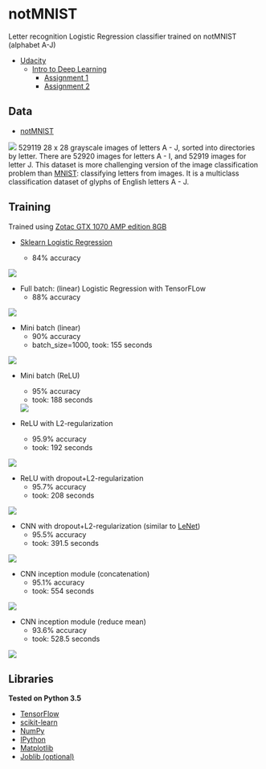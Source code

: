 # notMNIST
Letter recognition Logistic Regression classifier trained on notMNIST (alphabet A-J)

- <a href="https://www.udacity.com/">Udacity</a>
  - <a href="https://classroom.udacity.com/courses/ud730"> Intro to Deep Learning</a>
    - <a href="https://github.com/tensorflow/tensorflow/blob/master/tensorflow/examples/udacity/1_notmnist.ipynb">Assignment 1</a>
    - <a href="https://github.com/tensorflow/tensorflow/blob/master/tensorflow/examples/udacity/2_fullyconnected.ipynb">Assignment 2</a>

## Data
- <a href="http://yaroslavvb.com/upload/notMNIST/"> notMNIST </a>
<img src="https://lh4.googleusercontent.com/proxy/b94FV3AHSfDPdqNvd0PXCXnQLzSZquHEoQqziiMTHOvbuVP3xIjVH92yYzpOCCqqnUOS0PjjFDjMawC905m19Rs=w1200-h630-p-k-no-nu">
529119 28 x 28 grayscale images of letters A - J, sorted into directories by letter. There are 52920 images for letters A - I, and 52919 images for letter J. This dataset is more challenging version of the image classification problem than <a href="http://yann.lecun.com/exdb/mnist/">MNIST</a>: classifying letters from images. It is a multiclass classification dataset of glyphs of English letters A - J.

## Training

Trained using <a href="https://www.zotac.com/sg/product/graphics_card/zotac-geforce-gtx-1070-amp-edition">  Zotac GTX 1070 AMP edition 8GB </a>

- <a href="http://scikit-learn.org/stable/modules/generated/sklearn.linear_model.LogisticRegression.html"> Sklearn Logistic Regression </a>

  - 84% accuracy

<img src="https://github.com/AmmarRashed/notMNIST/blob/master/misc/sklearn_perf.png?raw=true">

- Full batch: (linear) Logistic Regression with TensorFLow
  - 88% accuracy

<img src="https://github.com/AmmarRashed/notMNIST/blob/master/misc/tf_perf_fullbatch.png?raw=true">

- Mini batch (linear)
  - 90% accuracy
  - batch_size=1000, took: 155 seconds
  
<img src="https://github.com/AmmarRashed/notMNIST/blob/master/misc/single_layer_lr.png?raw=true">

- Mini batch (ReLU)
  - 95% accuracy
  - took: 188 seconds
  <img src="https://github.com/AmmarRashed/notMNIST/blob/master/misc/tf_relu_l2_reg.png?raw=true">

- ReLU with L2-regularization
  - 95.9% accuracy
  - took: 192 seconds
<img src="https://github.com/AmmarRashed/notMNIST/blob/master/misc/tf_relu_dropout.png?raw=true">


- ReLU with dropout+L2-regularization
  - 95.7% accuracy
  - took: 208 seconds
<img src="https://github.com/AmmarRashed/notMNIST/blob/master/misc/tf_relu_dropout.png?raw=true">


- CNN with dropout+L2-regularization (similar to <a href="http://yann.lecun.com/exdb/lenet/">LeNet</a>)
  - 95.5% accuracy
  - took: 391.5 seconds
<img src="https://github.com/AmmarRashed/notMNIST/blob/master/misc/CNN.png?raw=true">


- CNN inception module (concatenation)
  - 95.1% accuracy
  - took: 554 seconds
<img src="https://github.com/AmmarRashed/notMNIST/blob/master/misc/inception_concat.png?raw=true">

- CNN inception module (reduce mean)
  - 93.6% accuracy
  - took: 528.5 seconds
<img src="https://github.com/AmmarRashed/notMNIST/blob/master/misc/inception_avg.png?raw=true">



## Libraries

**Tested on Python 3.5**
- <a href="https://www.tensorflow.org/"> TensorFlow </a>
- <a href="http://scikit-learn.org/"> scikit-learn </a>
- <a href="http://www.numpy.org/"> NumPy </a>
- <a href="https://ipython.org/"> IPython</a>
- <a href="https://matplotlib.org/"> Matplotlib</a>
- <a href="https://pythonhosted.org/joblib/"> Joblib (optional)</a>
